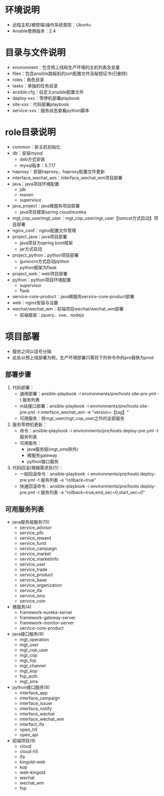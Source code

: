 # 环境说明
* 远程主机(被控端)操作系统类型：Ubuntu
* Ansible使用版本：2.4

# 目录与文件说明
* environment：包含预上线和生产环境的主机列表及变量
* files：包含ansible跳板机的ssh配置文件及秘钥证书(已删除)
* roles：角色目录
* tasks：单独的任务目录
* ansible.cfg：自定义ansible配置文件
* deploy-xxx：零停机部署playbook
* site-xxx：代码部署playbook
* service-xxx：服务状态查看python脚本

# role目录说明
* common：新主机初始化
* db：安装mysql
    - deb方式安装
    - mysql版本：5.7.17
* haproxy：安装haproxy，haproxy配置文件更新
* interface_wechat_wm：interface_wechat_wm项目部署
* java：java项目环境配置
    - jdk
    - maven
    - supervisor
* java_project：java微服务项目部署
    - java项目框架spring cloud/eureka
* mgt_cop_user/mgt_user：mgt_cop_user/mgt_user【tomcat方式启动】项目部署
* nginx_conf：nginx配置文件管理
* project_java：java项目部署
    - java项目为spring boot框架
    - jar方式启动
* project_python：python项目部署
    - gunicorn方式启动python
    - python框架为flask
* project_web：web项目部署
* python：python项目环境配置
    - supervisor
    - flask
* service-core-product：java微服务service-core-product部署
* web：nginx安装与设置
* wechat/wechat_wm：前端项目wechat/wechat_wm部署
    - 前端框架：jquery、vue、nodejs

# 项目部署  
* 服务之间以逗号分隔
* 此处以预上线部署为例，生产环境部署只需将下列命令中的pre替换为prod

## 部署步骤
1. 代码部署：  
    - 通用部署：ansible-playbook -i environments/pre/hosts site-pre.yml -t 服务列表  
    - m站接口部署：ansible-playbook -i environments/pre/hosts site-pre.yml -t interface_wechat_wm -e "version=【tag】" 
    - 可用服务：除mgt_user/mgt_cop_user之外的全部服务
2. 服务零停机更新：  
    - 命令：ansible-playbook -i environments/pre/hosts deploy-pre.yml -t 服务列表
    - 可用服务：
        + java服务层(mgt_sms除外)
        + 微服务gateway
        + python接口服务
3. 代码回滚(根据需求执行)：
    - 一般回滚命令：ansible-playbook -i environments/pre/hosts deploy-pre.yml -t 服务列表 -e "rollback=true"
    - 快速回滚命令：ansible-playbook -i environments/pre/hosts deploy-pre.yml -t 服务列表 -e "rollback=true,end_sec=0,start_sec=0"

## 可用服务列表
* java服务层服务(15)
    - service_advisor
    - service_pfo
    - service_reward
    - service_fund
    - service_campaign
    - service_market
    - service_marketinfo
    - service_user
    - service_trade
    - service_product
    - service_base
    - service_organization
    - service_ifa
    - service_sms
    - service_coin
* 微服务(4)
    - framework-eureka-server
    - framework-gateway-server
    - framework-monitor-server
    - service-core-product
* java接口服务(9)
    - mgt_operation
    - mgt_user
    - mgt_cop_user
    - mgt_cop
    - mgt_fop
    - mgt_channel
    - mgt_kop
    - fop_auth
    - mgt_sms
* python接口服务(8)
    - interface_app
    - interface_campaign
    - interface_issuer
    - interface_notify
    - interface_wechat
    - interface_wechat_wm
    - interfact_ifa  
    - open_h5
    - open_api
* 前端项目(9)
    - cloud
    - cloud-h5
    - ifa
    - kingold-web
    - kop
    - web-kingold
    - wechat
    - wechat_wm
    - fop
